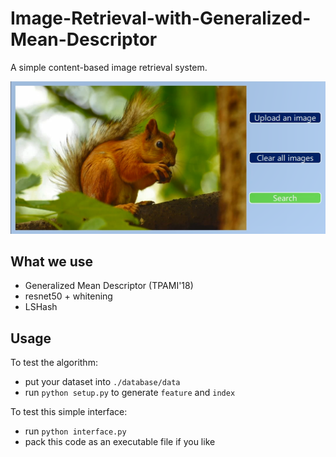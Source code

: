 # Image-Retrieval-with-Generalized-Mean-Descriptor
A simple content-based image retrieval system.

![](https://raw.githubusercontent.com/runjia0124/Image-Retrieval-with-Generalized-Mean-Descriptor/main/archive/retrieval.png)

## What we use
- Generalized Mean Descriptor (TPAMI'18)
- resnet50 + whitening 
- LSHash


## Usage

To test the algorithm:
- put your dataset into `./database/data`
- run `python setup.py` to generate `feature` and `index`

To test this simple interface:
- run `python interface.py`
- pack this code as an executable file if you like 

